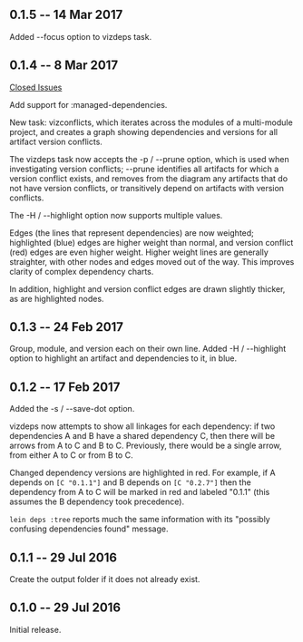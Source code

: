 ## 0.1.5 -- 14 Mar 2017

Added --focus option to vizdeps task.

## 0.1.4 -- 8 Mar 2017

[Closed Issues](https://github.com/walmartlabs/vizdeps/milestone/1?closed=1)

Add support for :managed-dependencies.

New task: vizconflicts, which iterates across the modules of a multi-module
project, and creates a graph showing dependencies and versions for all
artifact version conflicts.

The vizdeps task now accepts the -p / --prune option, which is used
when investigating version conflicts; --prune identifies all artifacts
for which a version conflict exists, and removes from the diagram
any artifacts that do not have version conflicts, or transitively depend
on artifacts with version conflicts.

The -H / --highlight option now supports multiple values.

Edges (the lines that represent dependencies) are now weighted;
highlighted (blue) edges are higher weight than normal,
and version conflict (red) edges are even higher weight. Higher weight
lines are generally straighter, with other nodes and edges moved out of
the way. This improves clarity of complex dependency charts.

In addition, highlight and version conflict edges are drawn slightly thicker,
as are highlighted nodes.

## 0.1.3 -- 24 Feb 2017

Group, module, and version each on their own line.
Added -H / --highlight option to highlight an artifact and dependencies to it, in blue.

## 0.1.2 -- 17 Feb 2017

Added the -s / --save-dot option.

vizdeps now attempts to show all linkages for each dependency:
if two dependencies A and B have a shared dependency C, then there
will be arrows from A to C and B to C.  Previously, there would be
a single arrow, from either A to C or from B to C.

Changed dependency versions are highlighted in red.
For example, if A depends on `[C "0.1.1"]` and B depends on
`[C "0.2.7"]` then the dependency from A to C will be marked in
red and labeled "0.1.1" (this assumes the B dependency took
precedence).

`lein deps :tree` reports much the same information with its
"possibly confusing dependencies found" message.

## 0.1.1 -- 29 Jul 2016

Create the output folder if it does not already exist.

## 0.1.0 -- 29 Jul 2016

Initial release.

